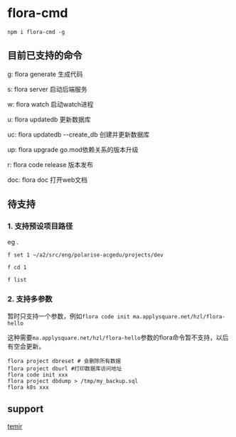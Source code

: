# flora-cmd

```shell
npm i flora-cmd -g
```

## 目前已支持的命令

g: flora generate 生成代码

s: flora server 启动后端服务

w: flora watch 启动watch进程

u: flora updatedb 更新数据库

uc: flora updatedb --create_db 创建并更新数据库

up: flora upgrade go.mod依赖关系的版本升级

r: flora code release 版本发布

doc: flora doc 打开web文档

## 待支持

### 1. 支持预设项目路径

eg .

`f set 1 ~/a2/src/eng/polarise-acgedu/projects/dev`

`f cd 1`

`f list`

### 2. 支持多参数

暂时只支持一个参数，例如`flora code init ma.applysquare.net/hzl/flora-hello`

这种需要`ma.applysquare.net/hzl/flora-hello`参数的flora命令暂不支持，以后有空会更新。

```shell
flora project dbreset # 会删除所有数据
flora project dburl #打印数据库访问地址
flora code init xxx
flora project dbdump > /tmp/my_backup.sql
flora k8s xxx
```

## support

[temir](https://github.com/webfansplz/temir)
